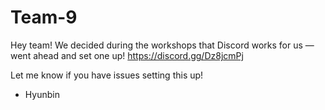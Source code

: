 # Team-9

Hey team! We decided during the workshops that Discord works for us — went ahead and set one up!
https://discord.gg/Dz8jcmPj

Let me know if you have issues setting this up! 
- Hyunbin
